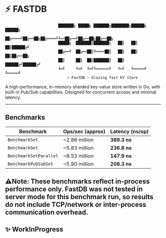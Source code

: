 # ⚡️ FASTDB

							███████╗ █████╗ ███████╗████████╗██████╗ ██████╗
							██╔════╝██╔══██╗██╔════╝╚══██╔══╝██╔══██╗██╔══██╗
							█████╗  ███████║███████╗   ██║   ██║  ██║██████╔╝
							██╔══╝  ██╔══██║╚════██║   ██║   ██║  ██║██╔══██╗
							██║     ██║  ██║███████║   ██║   ██████╔╝██████╔╝
							╚═╝     ╚═╝  ╚═╝╚══════╝   ╚═╝   ╚═════╝ ╚═════╝
								⚡ FastDB — blazing fast KV store

A high-performance, in-memory sharded key-value store written in Go, with built-in Pub/Sub capabilities. Designed for concurrent access and minimal latency.

---
## Benchmarks

| Benchmark              | Ops/sec (approx) | Latency (ns/op) |
| ---------------------- | ---------------- | --------------- |
| `BenchmarkSet`         | ~2.86 million    | **389.3 ns**    |
| `BenchmarkGet`         | ~5.83 million    | **236.8 ns**    |
| `BenchmarkSetParallel` | ~8.53 million    | **147.9 ns**    |
| `BenchmarkPubSubSet`   | ~5.90 million    | **208.3 ns**    |

## ⚠️Note: These benchmarks reflect in-process performance only. FastDB was not tested in server mode for this benchmark run, so results do not include TCP/network or inter-process communication overhead.
## ✨ WorkInProgress

